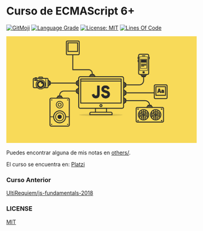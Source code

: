 # Curso de ECMAScript 6+

[![GitMoji](https://img.shields.io/badge/gitmoji-%20😜-FFDD67.svg)](https://gitmoji.dev)
[![Language Grade](https://img.shields.io/lgtm/grade/javascript/g/UltiRequiem/ECMAScript6Plus-Platzi.svg?logo=lgtm&logoWidth=18)](https://lgtm.com/projects/g/UltiRequiem/ECMAScript6Plus-Platzi/context:javascript)
[![License: MIT](https://img.shields.io/badge/License-MIT-blue.svg)](https://opensource.org/licenses/MIT)
[![Lines Of Code](https://img.shields.io/tokei/lines/github.com/UltiRequiem/ECMAScript6Plus-Platzi?color=blue&label=Total%20Lines)](https://github.com/UltiRequiem/ECMAScript6Plus-Platzi)

![Image](./others/wall.png)

Puedes encontrar alguna de mis notas en [others/](./others/).

El curso se encuentra en: [Platzi](https://platzi.com/clases/ecmascript-6)

### Curso Anterior

[UltiRequiem/js-fundamentals-2018](https://github.com/UltiRequiem/js-fundamentals-2018)

### LICENSE

[MIT](./LICENSE)
